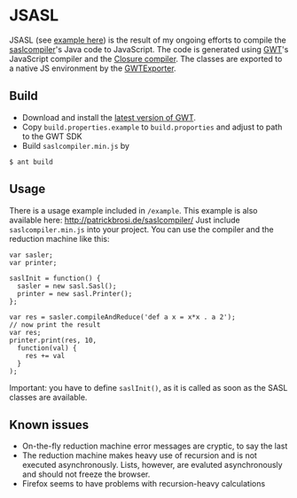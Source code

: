 # JSASL

JSASL (see [example here](http://patrickbrosi.de/saslcompiler/)) is the result of my ongoing efforts to compile the [saslcompiler](https://github.com/patrickbr/saslcompiler)'s Java code to JavaScript. The code is generated using [GWT](http://www.gwtproject.org/)'s JavaScript compiler and the [Closure compiler](https://developers.google.com/closure/compiler/). The classes are exported to a native JS environment by the [GWTExporter](http://code.google.com/p/gwt-exporter/). 

## Build
* Download and install the [latest version of GWT](http://www.gwtproject.org/download.html). 
* Copy `build.properties.example` to `build.proporties` and adjust to path to the GWT SDK
* Build `saslcompiler.min.js` by 
```
$ ant build
```

## Usage

There is a usage example included in `/example`. This example is also available here: http://patrickbrosi.de/saslcompiler/
Just include `saslcompiler.min.js` into your project. You can use the compiler and the reduction machine like this:

```
var sasler;
var printer;

saslInit = function() {
  sasler = new sasl.Sasl();
  printer = new sasl.Printer();
};

var res = sasler.compileAndReduce('def a x = x*x . a 2');
// now print the result
var res;
printer.print(res, 10,
  function(val) {
    res += val
  }
);
```
Important: you have to define ```saslInit()```, as it is called as soon as the SASL classes are available.

## Known issues
* On-the-fly reduction machine error messages are cryptic, to say the last
* The reduction machine makes heavy use of recursion and is not executed asynchronously. Lists, however, are evaluted asynchronously and should not freeze the browser.
* Firefox seems to have problems with recursion-heavy calculations
